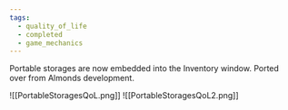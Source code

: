 ```yaml
---
tags:
  - quality_of_life
  - completed
  - game_mechanics
---
```

Portable storages are now embedded into the Inventory window. Ported over from Almonds development.

![[PortableStoragesQoL.png]]
![[PortableStoragesQoL2.png]]